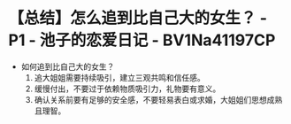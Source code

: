 # 【总结】怎么追到比自己大的女生？ - P1 - 池子的恋爱日记 - BV1Na41197CP

-   如何追到比自己大的女生？
    1.  追大姐姐需要持续吸引，建立三观共鸣和信任感。
    2.  缓慢付出，不要过于依赖物质吸引力，礼物要有意义。
    3.  确认关系前要有足够的安全感，不要轻易表白或求婚，大姐姐们思想成熟且理智。